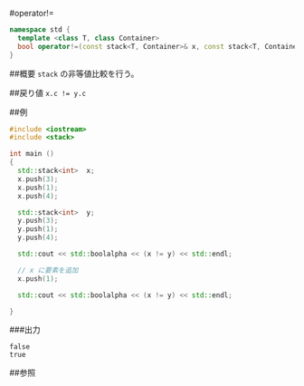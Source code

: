 #operator!=
```cpp
namespace std {
  template <class T, class Container>
  bool operator!=(const stack<T, Container>& x, const stack<T, Container>& y);
}
```

##概要
`stack` の非等値比較を行う。


##戻り値
`x.c != y.c`


##例
```cpp
#include <iostream>
#include <stack>

int main ()
{
  std::stack<int>  x;
  x.push(3);
  x.push(1);
  x.push(4);

  std::stack<int>  y;
  y.push(3);
  y.push(1);
  y.push(4);

  std::cout << std::boolalpha << (x != y) << std::endl;

  // x に要素を追加
  x.push(1);

  std::cout << std::boolalpha << (x != y) << std::endl;

}
```

###出力
```
false
true
```

##参照


